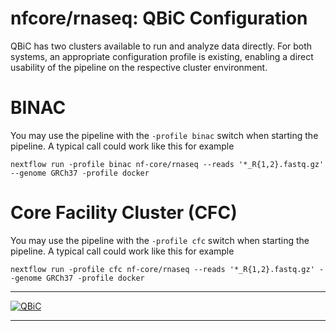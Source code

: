 # nfcore/rnaseq: QBiC Configuration


QBiC has two clusters available to run and analyze data directly. For both systems, an appropriate configuration profile is existing, enabling a direct usability of the pipeline on the respective cluster environment. 

# BINAC

You may use the pipeline with the `-profile binac` switch when starting the pipeline. A typical call could work like this for example
```
nextflow run -profile binac nf-core/rnaseq --reads '*_R{1,2}.fastq.gz' --genome GRCh37 -profile docker
``` 
# Core Facility Cluster (CFC)

You may use the pipeline with the `-profile cfc` switch when starting the pipeline. A typical call could work like this for example
```
nextflow run -profile cfc nf-core/rnaseq --reads '*_R{1,2}.fastq.gz' --genome GRCh37 -profile docker
``` 

---

[![QBiC](images/QBiC_logo.png)](https://portal.qbic.uni-tuebingen.de/portal/)

---
